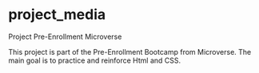# project_media
Project Pre-Enrollment Microverse

This project is part of the Pre-Enrollment Bootcamp from Microverse. The main goal is to practice and reinforce Html and CSS.